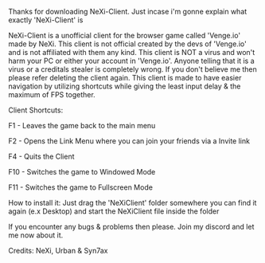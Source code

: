 Thanks for downloading NeXi-Client. Just incase i'm gonne explain what exactly 'NeXi-Client' is

NeXi-Client is a unofficial client for the browser game called 'Venge.io' made by NeXi. This client is not official created by the devs of 'Venge.io' and is not affiliated with them any kind. This client is NOT a virus and won't harm your PC or either your account in 'Venge.io'. Anyone telling that it is a virus or a creditals stealer is completely wrong. If you don't believe me then please refer deleting the client again. This client is made to have easier navigation by utilizing shortcuts while giving the least input delay & the maximum of FPS together.

Client Shortcuts:

F1 - Leaves the game back to the main menu

F2 - Opens the Link Menu where you can join your friends via a Invite link

F4 - Quits the Client

F10 - Switches the game to Windowed Mode

F11 - Switches the game to Fullscreen Mode

How to install it: Just drag the 'NeXiClient' folder somewhere you can find it again (e.x Desktop) and start the NeXiClient file inside the folder

If you encounter any bugs & problems then please. Join my discord and let me now about it.

Credits: NeXi, Urban & Syn7ax
